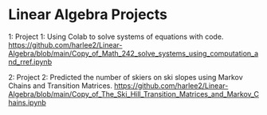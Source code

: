 # Linear Algebra Projects

1:  Project 1:  Using Colab to solve systems of equations with code.
https://github.com/harlee2/Linear-Algebra/blob/main/Copy_of_Math_242_solve_systems_using_computation_and_rref.ipynb

2:  Project 2:  Predicted the number of skiers on ski slopes using Markov Chains and Transition Matrices.
https://github.com/harlee2/Linear-Algebra/blob/main/Copy_of_The_Ski_Hill_Transition_Matrices_and_Markov_Chains.ipynb
